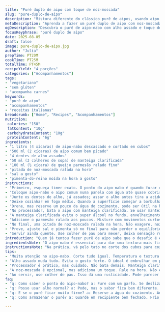 ```yaml
---
title: "Purê duplo de aipo com toque de noz-moscada"
slug: "pure-duplo-de-aipo"
description: "Mistura diferente do clássico purê de aipos, usando aipo-nabo junto com aipo comum, alho assado para acentuar o sabor, manteiga clarificada e um toque sutil de noz-moscada. A textura cremosa e o aroma marcante levam este acompanhamento para outro nível. Sem glúten, ovos, laticínios comuns e nozes - ideal para quem tem restrições. Um equilíbrio entre o doce e o terroso do aipo combinado com o salgado do parmesão, tudo isso com uma roupagem mais leve e sutil."
metaDescription: "Aprenda a fazer um purê duplo de aipo com noz-moscada. Sabor incrível e textura cremosa para acompanhamentos sofisticados."
ogDescription: "Descubra o purê de aipo-nabo com alho assado e toque de noz-moscada. Uma receita irresistível para elevar seus pratos."
focusKeyphrase: "purê duplo de aipo"
date: 2025-08-05
draft: false
image: pure-duplo-de-aipo.jpg
author: "Julia"
prepTime: PT20M
cookTime: PT25M
totalTime: PT45M
recipeYield: "4 porções"
categories: ["Acompanhamentos"]
tags:
- "vegetariano"
- "sem glúten"
- "acompanha carnes"
keywords:
- "purê de aipo"
- "acompanhamentos"
- "receitas italianas"
breadcrumb: ["Home", "Recipes", "Acompanhamentos"]
nutrition: 
 calories: "150"
 fatContent: "10g"
 carbohydrateContent: "10g"
 proteinContent: "6g"
ingredients:
- "1 litro (4 xícaras) de aipo-nabo descascado e cortado em cubos"
- "500 ml (2 xícaras) de aipo comum bem picado"
- "4 dentes de alho assados"
- "50 ml (3 colheres de sopa) de manteiga clarificada"
- "100 ml (½ xícara) de queijo parmesão ralado fino"
- "pitada de noz-moscada ralada na hora"
- "sal a gosto"
- "pimenta-do-reino moída na hora a gosto"
instructions:
- "Primeiro, esqueça timer exato. O ponto do aipo-nabo é quando furar com a ponta da faca e sentir que a resistência cede sem desmanchar. Corte tudo uniforme, assim cozinha igual."
- "Coloque aipo-nabo e aipo comum numa panela com água até quase cobrir. Importante: não jogar água demais para não virar sopa depois."
- "Junte os dentes de alho, já assados; assar o alho antes tira a acidez, deixa mais doce. O odores que saem do alho quente são indicativos do cozimento certo."
- "Deixe cozinhar em fogo médio. Quando a superfície começar a borbulhar e formar bolhinhas pequenas, quase explodindo, verifica com garfo – se o garfo desliza fácil, hora certa."
- "Drene, mas reserve um pouco da água do cozimento, pode ser útil na higienização e ajustar textura depois."
- "No processador, bata o aipo com manteiga clarificada. Se usar manteiga comum, vai ter mais água e gordura, pode ficar pesado, atenção nisso."
- "A manteiga clarificada evita o super álcool no fundo, envelhecimento, mantém sabor puro do aipo."
- "Adicione o parmesão ralado aos poucos. Misture com movimentos curtos para não aquecer demais e desandar o creme."
- "No final, uma pitada de noz-moscada ralada na hora. Não exagere, noz-moscada tem poder para dominar todos os sabores."
- "Prove, ajuste sal e pimenta só no final para não perder o equilíbrio. Se achar o creme muito firme, um pouco da água reservada do cozimento para soltar a textura."
- "Servir ainda quente. Use colher de pau para mexer, deixa sensação rústica e evita quebrar fibras demais."
introduction: "Quem já tentou fazer purê de aipo sabe que o desafio é encontrar equilíbrio entre sabor e textura sem predominância de sabor picante que o aipo às vezes tem. Percebi que a combinação do aipo-nabo com o aipo comum traz uma base mais suave e adocicada, que abraça o parmesão e o alho de maneira muito mais agradável. O segredo da suavidade está no alho assado e na manteiga clarificada; eles conferem cremosidade e um aroma que diz 'sim, esse é o purê que você queria fazer há tempos'. Tirando a pressa e guiando pelo tato e olfato no cozimento, dá para chegar a um prato que rouba a cena em jantares mais sofisticados, ou só elevar o dia a dia."
ingredientsNote: "O aipo-nabo é essencial para dar uma textura mais firme e menos fibrosa, ao contrário do aipo comum que é mais leve e fibroso; essa mistura cria uma base perfeita. Se não encontrar manteiga clarificada, use manteiga normal e retire a espuma bem para tirar a parte aquosa, isso ajuda. O alho assado pode ser feito no forno numa folha de papel alumínio, a uns 180 graus por cerca de 30 minutos até amorenar e ficar macio, evita sabor cru e agressivo. Para quem não pode usar parmesão, uma boa alternativa é nutritional yeast ou um queijo vegano duro, que entregam umami com naturalidade. A noz-moscada é opcional, mas só com ela se entende o purê de verdade – sem exageros, claro. Sal e pimenta finalizam, preferencialmente pimenta preta moída na hora para o aroma."
instructionsNote: "Na prática, vá pelo tato no corte dos cubos para cozimento uniforme. Água em quantidade certa evita que purê fique ralo ou aguado – reserve sempre uma parte. Assar o alho muda completamente o resultado final, nada de alho cru ou cozido direto na água, vira gosto estranho. Processador tem que bater curtinho para não aquecer demais e talhar a manteiga. Temperos só no fim, porque o queijo parmesão já é bem salgado; salgar antes pode errar a mão. Se bater no liquidificador, use pulsar para preservar textura – processador é mais prático. O truque final para textura cremosa é misturar a manteiga clarificada fria com os vegetais quentes, isso ajuda a incorporar sem gordura se separar. Serve como acompanhamento incrível para carnes, peixes ou pratos à base de cogumelos. Se sobrar, reaqueça com cuidado para não endurecer nem ressecar, um pouco de água quente ajuda a recuperar cremosidade."
tips:
- "Muita atenção no aipo-nabo. Corte tudo igual. Temperatura e textura uniformes ajudam no cozimento. Fogo médio, assim você controla melhor. Se o ponto não estiver certo, pode ficar aguado ou duro. Reserve sempre um pouco da água do cozimento para ajustes."
- "Alho assado muda tudo. Evita o gosto forte. O ideal é embrulhar em papel alumínio e ir ao forno. Temperatura alta, cerca de 180 graus. Depois de uns 30 minutos, fique de olho. Quando amolecer, tá na hora. O cheiro fica divino."
- "Processador é prático, mas cuidado. Não bata demais. Manteiga clarificada é melhor que a normal, mas se usar a comum, retire a espuma. Isso ajuda a evitar que o purê fique pesado. Se aquecer muito, o creme pode talhar."
- "A noz-moscada é opcional, mas adiciona um toque. Rale na hora. Não exagere; é fácil exagerar. O purê deve manter seu equilíbrio. Pimenta-do-reino ajuda a dar aquele gostinho especial no final. A equilíbrio é tudo."
- "Ao servir, use colher de pau. Isso dá uma rusticidade. Pode parecer besteira, mas evita que quebre as fibras demais. E quando sobrar? Reaqueça slow. Adicione um pouco da água do cozimento para recuperar a cremosidade. Cuidado com a temperatura."
faq:
- "q: Como saber o ponto do aipo-nabo? a: Fure com um garfo. Se desliza fácil, tá certo. Se tiver resistência, precisa cozinhar mais. Olhe também as borbulhas. Pequenas borbulhas? Hora de verificar."
- "q: Posso usar alho normal? a: Pode, mas o sabor fica bem diferente. Alho assado é mais doce e suave. Faz toda diferença. Se não tiver, use alho em pó com cautela."
- "q: E se o purê ficar muito firme? a: Reserve a água do cozimento. Adicione aos poucos para ajustar. Misture até ficar cremoso novamente. Você pode até usar um pouco de azeite se quiser."
- "q: Como armazenar o purê? a: Guarde em recipiente bem fechado. Frio, dura um ou dois dias. Reaqueça no fogo baixo. Adicione um pouco de água se necessário. Assim fica mais gostoso."

---
```

